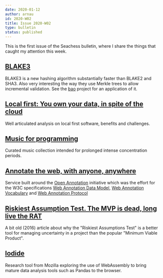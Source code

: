 ```yaml
---
date: 2020-01-12
author: arnau
id: 2020-W02
title: Issue 2020-W02
type: bulletin
status: published
---
```


This is the first issue of the Seachess bulletin, where I share the things
that caught my attention this week.

<!-- end -->


## [BLAKE3](https://github.com/BLAKE3-team/BLAKE3)

BLAKE3 is a new hashing algorithm substantially faster than BLAKE2 and SHA3.
Also very interesting the way they use Merkle trees to allow incremental
validation. See the [bao](https://github.com/oconnor663/bao) project for an
application of it.


## [Local first: You own your data, in spite of the cloud](https://www.inkandswitch.com/local-first.html)

Well articulated analysis on local first software, benefits and challenges.


## [Music for programming](https://musicforprogramming.net/)

Curated music collection intended for prolonged intense concentration periods.


## [Annotate the web, with anyone, anywhere](https://web.hypothes.is/)

Service built around the [Open Annotation](http://openannotation.org/)
initiative which was the effort for the W3C specifications
[Web Annotation Data Model](https://www.w3.org/TR/annotation-model/),
[Web Annotation Vocabulary](https://www.w3.org/TR/annotation-vocab/) and
[Web Annotation Protocol](https://www.w3.org/TR/annotation-protocol/)


## [Riskiest Assumption Test. The MVP is dead, long live the RAT](https://hackernoon.com/the-mvp-is-dead-long-live-the-rat-233d5d16ab02)

A bit old (2016) article about why the "Riskiest Assumptions Test" is a better
tool for managing uncertainty in a project than the popular "Minimum Viable
Product".


## [Iodide](https://alpha.iodide.io/)

Research tool from Mozilla exploring the use of WebAssembly to bring mature data
analysis tools such as Pandas to the browser.
